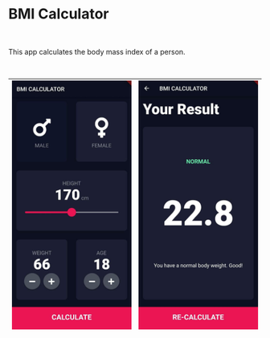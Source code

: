 # BMI Calculator

</br>

This app calculates the body mass index of a person.

<br/>

![alt](https://github.com/1psrishti/BMI-Calculator/blob/master/images/main.jpeg?raw=true) | ![alt](https://github.com/1psrishti/BMI-Calculator/blob/master/images/result.jpeg?raw=true)
----- | -----

